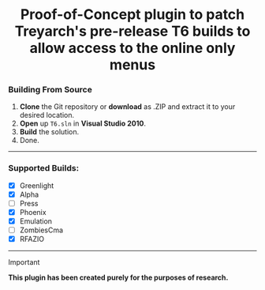 <div align="center">

# Proof-of-Concept plugin to patch Treyarch's pre-release T6 builds to allow access to the online only menus

</div>

### Building From Source
1. **Clone** the Git repository or **download** as .ZIP and extract it to your desired location.
2. **Open** up `T6.sln` in **Visual Studio 2010**.
3. **Build** the solution.
4. Done.

----

### Supported Builds:
- [x] Greenlight
- [x] Alpha
- [ ] Press
- [x] Phoenix
- [x] Emulation
- [ ] ZombiesCma
- [x] RFAZIO

----

> [!IMPORTANT]
> **This plugin has been created purely for the purposes of research.**
